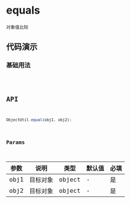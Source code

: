 # equals

`对象值比较`


## 代码演示

### 基础用法
<code src="./equals-use.tsx" />

## API
```jsx | pure
ObjectUtil.equal(obj1, obj2);
```

### Params

| 参数 | 说明     | 类型   | 默认值 | 必填 |
| ---- | -------- | ------ | ------ | ---- |
| obj1 | 目标对象 | object | -      | 是   |
| obj2 | 目标对象 | object | -      | 是   |
